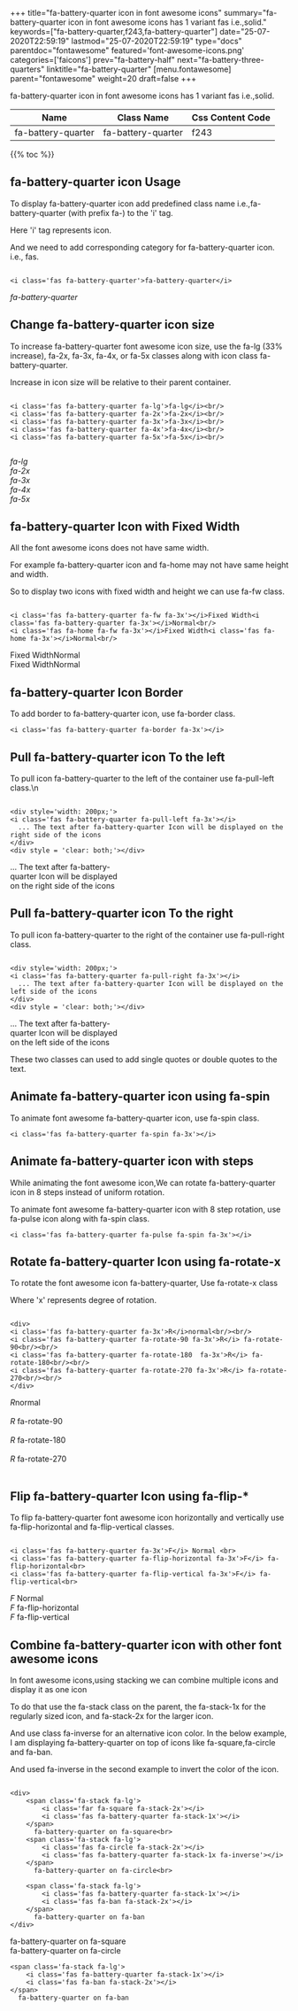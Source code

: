 +++
title="fa-battery-quarter icon in font awesome icons"
summary="fa-battery-quarter icon in font awesome icons has 1 variant fas i.e.,solid."
keywords=["fa-battery-quarter,f243,fa-battery-quarter"]
date="25-07-2020T22:59:19"
lastmod="25-07-2020T22:59:19"
type="docs"
parentdoc="fontawesome"
featured='font-awesome-icons.png'
categories=['faicons']
prev="fa-battery-half"
next="fa-battery-three-quarters"
linktitle="fa-battery-quarter"
[menu.fontawesome]
parent="fontawesome"
weight=20
draft=false
+++


fa-battery-quarter icon in font awesome icons has 1 variant fas i.e.,solid.

<div class='table-responsive'><table class='table'><thead><tr><th>Name</th><th>Class Name</th><th>Css Content Code</th></tr></thead><tbody><tr><td>fa-battery-quarter</td><td>fa-battery-quarter</td><td>f243</td></tr></tbody></table></div>


{{% toc %}}


## fa-battery-quarter icon Usage

To display fa-battery-quarter icon add predefined class name i.e.,fa-battery-quarter (with prefix fa-) to the 'i' tag.

Here 'i' tag represents icon.

And we need to add corresponding category for fa-battery-quarter icon. i.e., fas.


```

<i class='fas fa-battery-quarter'>fa-battery-quarter</i>
```

<i class='fas fa-battery-quarter'>fa-battery-quarter</i>




## Change fa-battery-quarter icon size
To increase fa-battery-quarter font awesome icon size, use the fa-lg (33% increase), fa-2x, fa-3x, fa-4x, or fa-5x classes along with icon class fa-battery-quarter.

Increase in icon size will be relative to their parent container. 

```

<i class='fas fa-battery-quarter fa-lg'>fa-lg</i><br/>
<i class='fas fa-battery-quarter fa-2x'>fa-2x</i><br/>
<i class='fas fa-battery-quarter fa-3x'>fa-3x</i><br/>
<i class='fas fa-battery-quarter fa-4x'>fa-4x</i><br/>
<i class='fas fa-battery-quarter fa-5x'>fa-5x</i><br/>
            
```

<i class='fas fa-battery-quarter fa-lg'>fa-lg</i><br/>
<i class='fas fa-battery-quarter fa-2x'>fa-2x</i><br/>
<i class='fas fa-battery-quarter fa-3x'>fa-3x</i><br/>
<i class='fas fa-battery-quarter fa-4x'>fa-4x</i><br/>
<i class='fas fa-battery-quarter fa-5x'>fa-5x</i><br/>
            



## fa-battery-quarter Icon with Fixed Width 

All the font awesome icons does not have same width.

For example fa-battery-quarter icon and fa-home may not have same height and width.

So to display two icons with fixed width and height we can use fa-fw class.


```

<i class='fas fa-battery-quarter fa-fw fa-3x'></i>Fixed Width<i class='fas fa-battery-quarter fa-3x'></i>Normal<br/>
<i class='fas fa-home fa-fw fa-3x'></i>Fixed Width<i class='fas fa-home fa-3x'></i>Normal<br/>
```

<i class='fas fa-battery-quarter fa-fw fa-3x'></i>Fixed Width<i class='fas fa-battery-quarter fa-3x'></i>Normal<br/>
<i class='fas fa-home fa-fw fa-3x'></i>Fixed Width<i class='fas fa-home fa-3x'></i>Normal<br/>



## fa-battery-quarter Icon Border 

To add border to fa-battery-quarter icon, use fa-border class.


```
<i class='fas fa-battery-quarter fa-border fa-3x'></i>

```
<i class='fas fa-battery-quarter fa-border fa-3x'></i>





## Pull fa-battery-quarter icon To the left

To pull icon fa-battery-quarter to the left of the container use fa-pull-left class.\n

```

<div style='width: 200px;'>
<i class='fas fa-battery-quarter fa-pull-left fa-3x'></i>
  ... The text after fa-battery-quarter Icon will be displayed on the right side of the icons
</div>
<div style = 'clear: both;'></div>
```

<div style='width: 200px;'>
<i class='fas fa-battery-quarter fa-pull-left fa-3x'></i>
  ... The text after fa-battery-quarter Icon will be displayed on the right side of the icons
</div>
<div style = 'clear: both;'></div>




## Pull fa-battery-quarter icon To the right
To pull icon fa-battery-quarter to the right of the container use fa-pull-right class.

```

<div style='width: 200px;'>
<i class='fas fa-battery-quarter fa-pull-right fa-3x'></i>
  ... The text after fa-battery-quarter Icon will be displayed on the left side of the icons
</div>
<div style = 'clear: both;'></div>
```

<div style='width: 200px;'>
<i class='fas fa-battery-quarter fa-pull-right fa-3x'></i>
  ... The text after fa-battery-quarter Icon will be displayed on the left side of the icons
</div>
<div style = 'clear: both;'></div>

These two classes can used to add single quotes or double quotes to the text.


## Animate fa-battery-quarter icon using fa-spin
To animate font awesome fa-battery-quarter icon, use fa-spin class.

```
<i class='fas fa-battery-quarter fa-spin fa-3x'></i>
```
<i class='fas fa-battery-quarter fa-spin fa-3x'></i>




## Animate fa-battery-quarter icon with steps
While animating the font awesome icon,We can rotate fa-battery-quarter icon in 8 steps instead of uniform rotation.

To animate font awesome fa-battery-quarter icon with 8 step rotation, use fa-pulse icon along with fa-spin class.


```
<i class='fas fa-battery-quarter fa-pulse fa-spin fa-3x'></i>

```
<i class='fas fa-battery-quarter fa-pulse fa-spin fa-3x'></i>





## Rotate fa-battery-quarter Icon using fa-rotate-x
To rotate the font awesome icon fa-battery-quarter, Use fa-rotate-x class

Where 'x' represents degree of rotation.


```

<div>
<i class='fas fa-battery-quarter fa-3x'>R</i>normal<br/><br/>
<i class='fas fa-battery-quarter fa-rotate-90 fa-3x'>R</i> fa-rotate-90<br/><br/> 
<i class='fas fa-battery-quarter fa-rotate-180  fa-3x'>R</i> fa-rotate-180<br/><br/> 
<i class='fas fa-battery-quarter fa-rotate-270 fa-3x'>R</i> fa-rotate-270<br/><br/>
</div>
```

<div>
<i class='fas fa-battery-quarter fa-3x'>R</i>normal<br/><br/>
<i class='fas fa-battery-quarter fa-rotate-90 fa-3x'>R</i> fa-rotate-90<br/><br/> 
<i class='fas fa-battery-quarter fa-rotate-180  fa-3x'>R</i> fa-rotate-180<br/><br/> 
<i class='fas fa-battery-quarter fa-rotate-270 fa-3x'>R</i> fa-rotate-270<br/><br/>
</div>




## Flip fa-battery-quarter Icon using fa-flip-*
To flip fa-battery-quarter font awesome icon horizontally and vertically use fa-flip-horizontal and fa-flip-vertical classes. 

```

<i class='fas fa-battery-quarter fa-3x'>F</i> Normal <br>
<i class='fas fa-battery-quarter fa-flip-horizontal fa-3x'>F</i> fa-flip-horizontal<br>
<i class='fas fa-battery-quarter fa-flip-vertical fa-3x'>F</i> fa-flip-vertical<br>
```

<i class='fas fa-battery-quarter fa-3x'>F</i> Normal <br>
<i class='fas fa-battery-quarter fa-flip-horizontal fa-3x'>F</i> fa-flip-horizontal<br>
<i class='fas fa-battery-quarter fa-flip-vertical fa-3x'>F</i> fa-flip-vertical<br>




## Combine fa-battery-quarter icon with other font awesome icons
In font awesome icons,using stacking we can combine multiple icons and display it as one icon 

To do that use the fa-stack class on the parent, the fa-stack-1x for the regularly sized icon, and fa-stack-2x for the larger icon.

And use class fa-inverse for an alternative icon color. 
In the below example, I am displaying fa-battery-quarter on top of icons like fa-square,fa-circle and fa-ban.

And used fa-inverse in the second example to invert the color of the icon.

```

<div>
    <span class='fa-stack fa-lg'>
        <i class='far fa-square fa-stack-2x'></i>
        <i class='fas fa-battery-quarter fa-stack-1x'></i>
    </span>
      fa-battery-quarter on fa-square<br>
    <span class='fa-stack fa-lg'>
        <i class='fas fa-circle fa-stack-2x'></i>
        <i class='fas fa-battery-quarter fa-stack-1x fa-inverse'></i>
    </span>
      fa-battery-quarter on fa-circle<br>

    <span class='fa-stack fa-lg'>
        <i class='fas fa-battery-quarter fa-stack-1x'></i>
        <i class='fas fa-ban fa-stack-2x'></i>
    </span>
      fa-battery-quarter on fa-ban
</div>
```

<div>
    <span class='fa-stack fa-lg'>
        <i class='far fa-square fa-stack-2x'></i>
        <i class='fas fa-battery-quarter fa-stack-1x'></i>
    </span>
      fa-battery-quarter on fa-square<br>
    <span class='fa-stack fa-lg'>
        <i class='fas fa-circle fa-stack-2x'></i>
        <i class='fas fa-battery-quarter fa-stack-1x fa-inverse'></i>
    </span>
      fa-battery-quarter on fa-circle<br>

    <span class='fa-stack fa-lg'>
        <i class='fas fa-battery-quarter fa-stack-1x'></i>
        <i class='fas fa-ban fa-stack-2x'></i>
    </span>
      fa-battery-quarter on fa-ban
</div>






